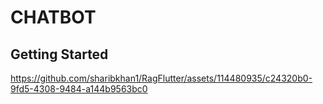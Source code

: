 # CHATBOT


## Getting Started
https://github.com/sharibkhan1/RagFlutter/assets/114480935/c24320b0-9fd5-4308-9484-a144b9563bc0


